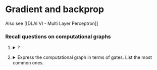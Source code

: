 # Gradient and backprop

Also see [[DLAI VI - Multi Layer Perceptron]]

### Recall questions on computational graphs

1. <details markdown=1><summary markdown="span"> ?</summary>

    \
    
	

</details>

2. <details markdown=1><summary markdown="span"> Express the computational graph in terms of gates. List the most common ones.</summary>

    \

</details>



